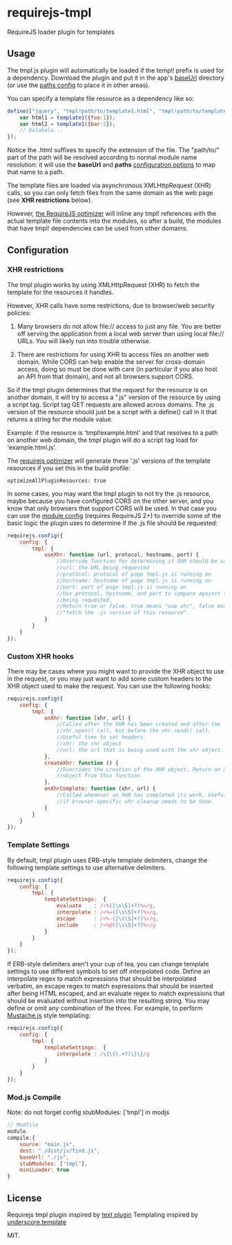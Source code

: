 requirejs-tmpl
==============

RequireJS loader plugin for templates

## Usage

The tmpl.js plugin will automatically be loaded if the templ! prefix is used for a dependency. Download the plugin and put
it in the app's [baseUrl](http://requirejs.org/docs/api.html#config-baseUrl)
directory (or use the [paths config](http://requirejs.org/docs/api.html#config-paths) to place it in other areas).

You can specify a template file resource as a dependency like so:

```js
define(["jquery", "tmpl!path/to/template1.html", "tmpl!path/to/template2.html"], function($, template1, template2) {
    var html1 = template1({foo:1});
    var html2 = template1({bar:2});
    // balabala...
});
```

Notice the .html suffixes to specify the extension of the file. The
"path/to/" part of the path will be resolved according to normal module name
resolution: it will use the **baseUrl** and **paths** [configuration
options](http://requirejs.org/docs/api.html#config) to map that name to a path.

The template files are loaded via asynchronous XMLHttpRequest (XHR) calls, so you
can only fetch files from the same domain as the web page (see **XHR
restrictions** below).

However, [the RequireJS optimizer](http://requirejs.org/docs/optimization.html)
will inline any tmpl! references with the actual template file contents into the
modules, so after a build, the modules that have tmpl! dependencies can be used
from other domains.

## Configuration

### XHR restrictions

The tmpl plugin works by using XMLHttpRequest (XHR) to fetch the template for the
resources it handles.

However, XHR calls have some restrictions, due to browser/web security policies:

1) Many browsers do not allow file:// access to just any file. You are better
off serving the application from a local web server than using local file://
URLs. You will likely run into trouble otherwise.

2) There are restrictions for using XHR to access files on another web domain.
While CORS can help enable the server for cross-domain access, doing so must
be done with care (in particular if you also host an API from that domain),
and not all browsers support CORS.

So if the tmpl plugin determines that the request for the resource is on another
domain, it will try to access a ".js" version of the resource by using a
script tag. Script tag GET requests are allowed across domains. The .js version
of the resource should just be a script with a define() call in it that returns
a string for the module value.

Example: if the resource is 'tmpl!example.html' and that resolves to a path
on another web domain, the tmpl plugin will do a script tag load for
'example.html.js'.

The [requirejs optimizer](http://requirejs.org/docs/optimization.html) will
generate these '.js' versions of the template resources if you set this in the
build profile:

    optimizeAllPluginResources: true

In some cases, you may want the tmpl plugin to not try the .js resource, maybe
because you have configured CORS on the other server, and you know that only
browsers that support CORS will be used. In that case you can use the
[module config](http://requirejs.org/docs/api.html#config-moduleconfig)
(requires RequireJS 2+) to override some of the basic logic the plugin uses to
determine if the .js file should be requested:

```javascript
requirejs.config({
    config: {
        tmpl: {
            useXhr: function (url, protocol, hostname, port) {
                //Override function for determining if XHR should be used.
                //url: the URL being requested
                //protocol: protocol of page tmpl.js is running on
                //hostname: hostname of page tmpl.js is running on
                //port: port of page tmpl.js is running on
                //Use protocol, hostname, and port to compare against the url
                //being requested.
                //Return true or false. true means "use xhr", false means
                //"fetch the .js version of this resource".
            }
        }
    }
});
```

### Custom XHR hooks

There may be cases where you might want to provide the XHR object to use
in the request, or you may just want to add some custom headers to the
XHR object used to make the request. You can use the following hooks:

```javascript
requirejs.config({
    config: {
        tmpl: {
            onXhr: function (xhr, url) {
                //Called after the XHR has been created and after the
                //xhr.open() call, but before the xhr.send() call.
                //Useful time to set headers.
                //xhr: the xhr object
                //url: the url that is being used with the xhr object.
            },
            createXhr: function () {
                //Overrides the creation of the XHR object. Return an XHR
                //object from this function.
            },
            onXhrComplete: function (xhr, url) {
                //Called whenever an XHR has completed its work. Useful
                //if browser-specific xhr cleanup needs to be done.
            }
        }
    }
});
```

### Template Settings

By default, tmpl plugin uses ERB-style template delimiters, change the
following template settings to use alternative delimiters.

```javascript
requirejs.config({
    config: {
        tmpl: {
            templateSettings:  {
                evaluate    : /<%([\s\S]+?)%>/g,
                interpolate : /<%=([\s\S]+?)%>/g,
                escape      : /<%-([\s\S]+?)%>/g,
                include     : /<%@([\s\S]+?)%>/g
            }
        }
    }
});
```

If ERB-style delimiters aren't your cup of tea, you can change template settings to use different symbols to set off interpolated code. 
Define an interpolate regex to match expressions that should be interpolated verbatim, 
an escape regex to match expressions that should be inserted after being HTML escaped, 
and an evaluate regex to match expressions that should be evaluated without insertion into the resulting string. 
You may define or omit any combination of the three. For example, to perform [Mustache.js](http://github.com/janl/mustache.js#readme) style templating:

```javascript
requirejs.config({
    config: {
        tmpl: {
            templateSettings:  {
                interpolate : /\{\{(.+?)\}\}/g
            }
        }
    }
});
```

### Mod.js Compile

Note: do not forget config stubModules: ['tmpl'] in modjs

```js
// Modfile
module.
compile:{
	source: "main.js",
	dest: "./dist/js/find.js",
	baseUrl: "./js",
	stubModules: ['tmpl'],
	miniLoader: true
}
```

## License

Requirejs tmpl plugin inspired by [text plugin](https://github.com/requirejs/text)
Templating inspired by [underscore.template](http://underscorejs.org/#template)

MIT.